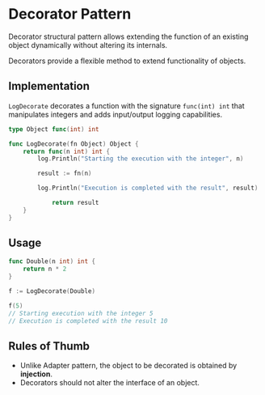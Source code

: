 # Decorator Pattern
Decorator structural pattern allows extending the function of an existing object dynamically without altering its internals.

Decorators provide a flexible method to extend functionality of objects.

## Implementation
`LogDecorate` decorates a function with the signature `func(int) int` that 
manipulates integers and adds input/output logging capabilities.

```go
type Object func(int) int

func LogDecorate(fn Object) Object {
	return func(n int) int {
		log.Println("Starting the execution with the integer", n)

		result := fn(n)

		log.Println("Execution is completed with the result", result)

        	return result
	}
}
```

## Usage
```go
func Double(n int) int {
    return n * 2
}

f := LogDecorate(Double)

f(5)
// Starting execution with the integer 5
// Execution is completed with the result 10
```

## Rules of Thumb
- Unlike Adapter pattern, the object to be decorated is obtained by **injection**.
- Decorators should not alter the interface of an object.
